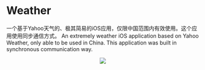# Weather
一个基于Yahoo天气的、极其简易的iOS应用，仅限中国范围内有效使用。这个应用使用同步通信方式。 An extremely weather iOS application based on Yahoo Weather, only able to be used in China. This application was built in synchronous communication way. 

<div align="center"><img src=/Users/zhangmingjie/Documents/Github/Weather/Example1.png onload='this.width=380'/></div> 
